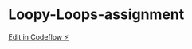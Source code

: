 # Loopy-Loops-assignment

[Edit in Codeflow ⚡️](https://stackblitz.com/~/github.com/AbhishekKaundal0052/Loopy-Loops-assignment)